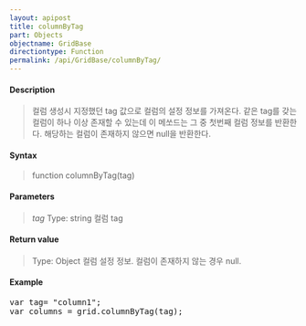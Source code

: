 ```yaml
---
layout: apipost
title: columnByTag
part: Objects
objectname: GridBase
directiontype: Function
permalink: /api/GridBase/columnByTag/
---
```



#### Description

> 컬럼 생성시 지정했던 tag 값으로 컬럼의 설정 정보를 가져온다.
> 같은 tag를 갖는 컬럼이 하나 이상 존재할 수 있는데 이 메쏘드는 그 중 첫번째 컬럼 정보를 반환한다.
> 해당하는 컬럼이 존재하지 않으면 null을 반환한다.

#### Syntax

> function columnByTag(tag)

#### Parameters

> *tag*
> Type: string
> 컬럼 tag

#### Return value

> Type: Object
> 컬럼 설정 정보.
> 컬럼이 존재하지 않는 경우 null.

#### Example

<pre class="prettyprint">
var tag= "column1";
var columns = grid.columnByTag(tag);
</pre>

